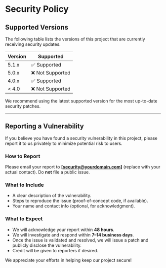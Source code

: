 # Security Policy

## Supported Versions

The following table lists the versions of this project that are currently receiving security updates.

| Version | Supported          |
| ------- | ------------------ |
| 5.1.x   | ✅ Supported        |
| 5.0.x   | ❌ Not Supported    |
| 4.0.x   | ✅ Supported        |
| < 4.0   | ❌ Not Supported    |

We recommend using the latest supported version for the most up-to-date security patches.

---

## Reporting a Vulnerability

If you believe you have found a security vulnerability in this project, please report it to us privately to minimize potential risk to users.

### How to Report

Please email your report to **[security@yourdomain.com]** (replace with your actual contact). Do **not** file a public issue.

### What to Include

- A clear description of the vulnerability.
- Steps to reproduce the issue (proof-of-concept code, if available).
- Your name and contact info (optional, for acknowledgment).

### What to Expect

- We will acknowledge your report within **48 hours**.
- We will investigate and respond within **7–14 business days**.
- Once the issue is validated and resolved, we will issue a patch and publicly disclose the vulnerability.
- Credit will be given to reporters if desired.

We appreciate your efforts in helping keep our project secure!
